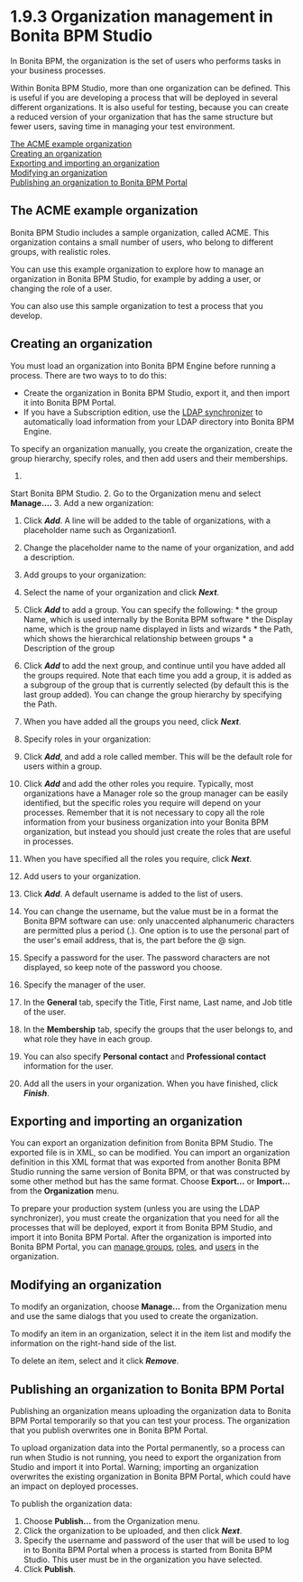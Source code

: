 # 1.9.3 Organization management in Bonita BPM Studio


In Bonita BPM, the organization is the set of users who performs tasks in your business processes.


Within Bonita BPM Studio, more than one organization can be defined. This is useful if you are developing a process 
that will be deployed in several different organizations. It is also useful for testing, because you can create a 
reduced version of your organization that has the same structure but fewer users, saving time in managing your test environment.


[The ACME example organization](#acme_example)  
[Creating an organization](#create_org)  
[Exporting and importing an organization](#export_import_org)  
[Modifying an organization](#modify_org)  
[Publishing an organization to Bonita BPM Portal](#publish_org)


## The ACME example organization


Bonita BPM Studio includes a sample organization, called ACME. This organization contains a small number of users, who belong to different groups, with realistic roles.


You can use this example organization to explore how to manage an organization in Bonita BPM Studio, for example by adding a user, or changing the role of a user.


You can also use this sample organization to test a process that you develop.







## Creating an organization


You must load an organization into Bonita BPM Engine before running a process. There are two ways to to do this:

* Create the organization in Bonita BPM Studio, export it, and then import it into Bonita BPM Portal.
* If you have a Subscription edition, use the [LDAP synchronizer](/ldap-synchronizer-3) to automatically load information from your LDAP directory into Bonita BPM Engine. 


To specify an organization manually, you create the
organization, create the group hierarchy, specify roles, and then add users and
their memberships. 


1. 
Start Bonita BPM Studio.
2. Go to the Organization menu and select **Manage....**
3. Add a new organization:
  1. Click **_Add_**. A line will be added to the table of organizations, with a placeholder name such as Organization1\.
  2. Change the placeholder name to the name of your organization, and add a description.

4. Add groups to your organization:
  1. Select the name of your organization and click **_Next_**.
  2. Click **_Add_** to add a group. You can specify the following:
    * the group Name, which is used internally by the Bonita BPM software
    * the Display name, which is the group name displayed in lists and wizards
    * the Path, which shows the hierarchical relationship between groups
    * a Description of the group

  3. Click **_Add_** to add the next group, and
continue until you have added all the groups required. Note that each time you
add a group, it is added as a subgroup of the group that is currently selected
(by default this is the last group added). You can change the group hierarchy
by specifying the Path.
  4. When you have added all the groups you need,
click **_Next_**.
5. Specify roles in your organization:
  1. Click **_Add_**, and add a role called member. This will be the default role for users within a group.
  2. Click **_Add_** and add the other roles you
require. Typically, most organizations have a Manager role so the group manager
can be easily identified, but the specific roles you require will depend on
your processes. Remember that it is not necessary to copy all the role
information from your business organization into your Bonita BPM organization,
but instead you should just create the roles that are useful in processes.
  3. When you have specified all the roles you
require, click **_Next_**.


6. Add users to your organization.
  1. Click **_Add_**. A default username is added to the list of users. 
  2. You can change the username, but the value must be in a format the Bonita BPM software can use: only unaccented alphanumeric characters are permitted plus a period (.). 
One option is to use the personal part of the user's email address, that is, the part before the @ sign.
  3. Specify a password for the user. The password characters are not displayed, so keep note of the password you choose.
  4. Specify the manager of the user. 
  5. In the **General** tab, specify the Title, First name, Last name, and Job title of the user.
  6. In the **Membership** tab, specify the groups that the user belongs to, and what role they have in each group.
  7. You can also specify **Personal contact** and **Professional contact** information for the user. 


7. Add all the users in your organization. When you have finished, click **_Finish_**.




## Exporting and importing an organization


You can export an organization definition from Bonita BPM Studio. The exported file is in XML, so can be modified. 
You can import an organization definition in this XML format that was exported from another Bonita BPM Studio running the same version of Bonita BPM, 
or that was constructed by some other method but has the same format. 
Choose **Export...** or **Import...** from the **Organization** menu.


To prepare your production system (unless you are using the LDAP synchronizer), 
you must create the organization that you need for all the processes that will be deployed, export it from Bonita BPM Studio,
and import it into Bonita BPM Portal. After the organization is imported into Bonita BPM Portal, 
you can [manage groups](/manage-group-1), [roles](/manage-role-0), and [users](/manage-user-0) in the organization.





## Modifying an organization


To modify an organization, choose **Manage...** from the Organization menu and use the same dialogs that you used to create the organization.

To modify an item in an organization, select it in the item list and modify the information on the right-hand side of the list.

To delete an item, select and it click **_Remove_**.





## Publishing an organization to Bonita BPM Portal


Publishing an organization means uploading the organization data to Bonita BPM Portal temporarily so that you can test your process. 
The organization that you publish overwrites one in Bonita BPM Portal.


To upload organization data into the Portal permanently, so a process can run when Studio is not running, you need to export 
the organization from Studio and import it into Portal. Warning; importing an organization overwrites the existing organization in
Bonita BPM Portal, which could have an impact on deployed processes.



To publish the organization data:

1. Choose **Publish...** from the Organization menu.
2. Click the organization to be uploaded, and
then click **_Next_**.
3. Specify the username and password of the user that will be
used to log in to Bonita BPM Portal when a process is started from
Bonita BPM Studio. This user must be in the organization you have
selected.
4. Click **Publish**.